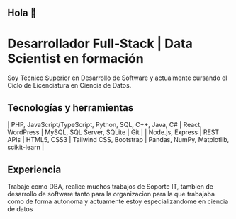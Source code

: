 ## Hola 👋
# Desarrollador Full‑Stack | Data Scientist en formación

Soy Técnico Superior en Desarrollo de Software y actualmente cursando el Ciclo de Licenciatura en Ciencia de Datos.

## Tecnologías y herramientas

| PHP, JavaScript/TypeScript, Python, SQL, C++, Java, C# | React, WordPress | MySQL, SQL Server, SQLite | Git |
| Node.js, Express | REST APIs | HTML5, CSS3 | Tailwind CSS, Bootstrap | Pandas, NumPy, Matplotlib, scikit-learn |

## Experiencia
Trabaje como DBA, realice muchos trabajos de Soporte IT, tambien de desarrollo de software tanto para la organizacion para la que trabajaba como de forma autonoma y actuamente estoy especializandome en ciencia de datos
